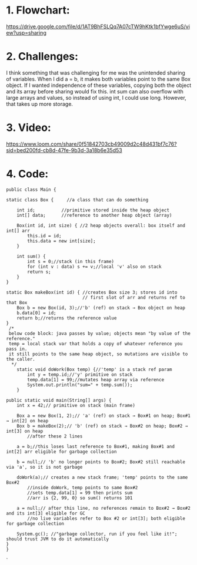 # 1. Flowchart: 
https://drive.google.com/file/d/1AT9BhFSLQq7A07cTW9hKtk1bfYwge6uS/view?usp=sharing

  
# 2. Challenges: 
I think something that was challenging for me was the unintended sharing of variables. When I did a = b, it makes both variables point to the same Box object.
If I wanted independence of these variables, copying both the object and its array before sharing would fix this.
int sum can also overflow with large arrays and values, so instead of using int, I could use long. However, that takes up more storage.

# 3. Video:
https://www.loom.com/share/0f51842703cb49009d2c48d431bf7c76?sid=bed200fd-cb8d-47fe-9b3d-3a18b6e35d53

# 4. Code:
    public class Main {

    static class Box {     //a class that can do something

        int id;          //primitive stored inside the heap object
        int[] data;      //reference to another heap object (array)

        Box(int id, int size) { //2 heap objects overall: box itself and int[] arr
            this.id = id;
            this.data = new int[size];
        }

        int sum() {
            int s = 0;//stack (in this frame)
            for (int v : data) s += v;//local 'v' also on stack
            return s;
        }
    }

    static Box makeBox(int id) { //creates Box size 3; stores id into
                                 // first slot of arr and returns ref to that Box
        Box b = new Box(id, 3);//'b' (ref) on stack → Box object on heap
        b.data[0] = id;
        return b;//returns the reference value
    }
     /*
     below code block: java passes by value; objects mean "by value of the reference."
     temp = local stack var that holds a copy of whatever reference you pass in.
     it still points to the same heap object, so mutations are visible to the caller.
      */
        static void doWork(Box temp) {//'temp' is a stack ref param
            int y = temp.id;//'y' primitive on stack
            temp.data[1] = 99;//mutates heap array via reference
            System.out.println("sum=" + temp.sum());
        }

    public static void main(String[] args) {
        int x = 42;// primitive on stack (main frame)

        Box a = new Box(1, 2);// 'a' (ref) on stack → Box#1 on heap; Box#1 → int[2] on heap
        Box b = makeBox(2);// 'b' (ref) on stack → Box#2 on heap; Box#2 → int[3] on heap
            //after these 2 lines
        
        a = b;//this loses last reference to Box#1, making Box#1 and int[2] arr eligible for garbage collection

        b = null;// 'b' no longer points to Box#2; Box#2 still reachable via 'a', so it is not garbage
        
        doWork(a);// creates a new stack frame; 'temp' points to the same Box#2
            //inside doWork, temp points to same Box#2
            //sets temp.data[1] = 99 then prints sum
            //arr is {2, 99, 0} so sum() returns 101
        
        a = null;// after this line, no references remain to Box#2 → Box#2 and its int[3] eligible for GC
            //no live variables refer to Box #2 or int[3]; both eligible for garbage collection
        
        System.gc(); //"garbage collector, run if you feel like it!"; should trust JVM to do it automatically
    }
    }
`
